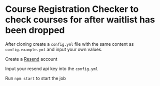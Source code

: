 # Course Registration Checker to check courses for after waitlist has been dropped

After cloning create a `config.yml` file with the same content as `config.example.yml` and input your own values.

Create a [Resend](https://resend.com/overview) account

Input your resend api key into the `config.yml`

Run `npm start` to start the job
